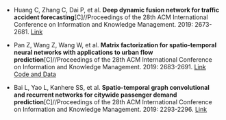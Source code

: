 * Huang C, Zhang C, Dai P, et al. <b>Deep dynamic fusion network for traffic accident forecasting</b>[C]//Proceedings of the 28th ACM International Conference on Information and Knowledge Management. 2019: 2673-2681. [Link](https://dl.acm.org/doi/abs/10.1145/3357384.3357829)

* Pan Z, Wang Z, Wang W, et al. <b>Matrix factorization for spatio-temporal neural networks with applications to urban flow prediction</b>[C]//Proceedings of the 28th ACM International Conference on Information and Knowledge Management. 2019: 2683-2691. [Link](https://dl.acm.org/doi/abs/10.1145/3357384.3357832) [Code and Data](https://github.com/panzheyi/MF-STN)

* Bai L, Yao L, Kanhere SS, et al. <b>Spatio-temporal graph convolutional and recurrent networks for citywide passenger demand prediction</b>[C]//Proceedings of the 28th ACM International Conference on Information and Knowledge Management. 2019: 2293-2296. [Link](https://dl.acm.org/doi/abs/10.1145/3357384.3358097)

